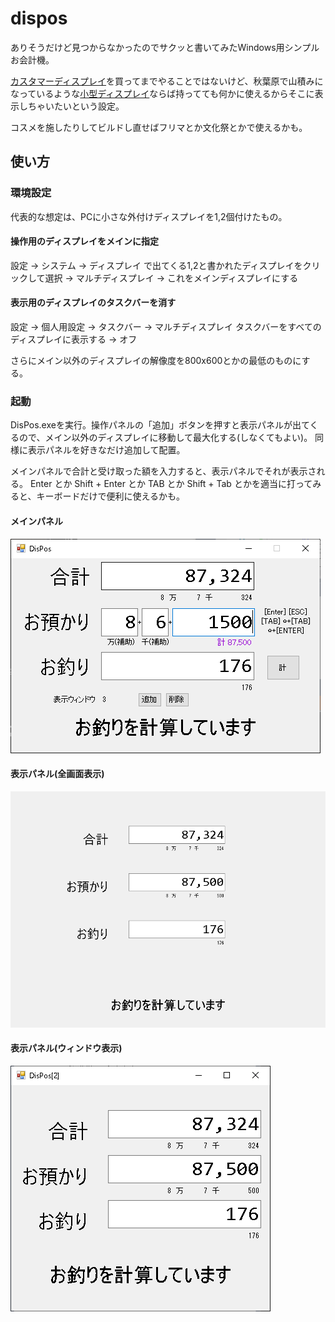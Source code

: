 # dispos

ありそうだけど見つからなかったのでサクッと書いてみたWindows用シンプルお会計機。

[カスタマーディスプレイ](https://www.google.com/search?q=%E3%82%AB%E3%82%B9%E3%82%BF%E3%83%9E%E3%83%BC%E3%83%87%E3%82%A3%E3%82%B9%E3%83%97%E3%83%AC%E3%82%A4)を買ってまでやることではないけど、秋葉原で山積みになっているような[小型ディスプレイ](https://www.google.com/search?q=hdmi+OR+rgb+%E5%B0%8F%E5%9E%8B+OR+%E3%83%A2%E3%83%90%E3%82%A4%E3%83%AB+%E3%83%A2%E3%83%8B%E3%82%BF+OR+%E3%83%87%E3%82%A3%E3%82%B9%E3%83%97%E3%83%AC%E3%82%A4&oq=hdmi+OR+rgb+%E5%B0%8F%E5%9E%8B+OR+%E3%83%A2%E3%83%90%E3%82%A4%E3%83%AB+%E3%83%A2%E3%83%8B%E3%82%BF+OR+%E3%83%87%E3%82%A3%E3%82%B9%E3%83%97%E3%83%AC%E3%82%A4)ならば持ってても何かに使えるからそこに表示しちゃいたいという設定。

コスメを施したりしてビルドし直せばフリマとか文化祭とかで使えるかも。

## 使い方

### 環境設定
代表的な想定は、PCに小さな外付けディスプレイを1,2個付けたもの。

#### 操作用のディスプレイをメインに指定
設定 -> システム -> ディスプレイ で出てくる1,2と書かれたディスプレイをクリックして選択 -> マルチディスプレイ -> これをメインディスプレイにする

#### 表示用のディスプレイのタスクバーを消す
設定 -> 個人用設定 -> タスクバー -> マルチディスプレイ タスクバーをすべてのディスプレイに表示する -> オフ

さらにメイン以外のディスプレイの解像度を800x600とかの最低のものにする。

### 起動
DisPos.exeを実行。操作パネルの「追加」ボタンを押すと表示パネルが出てくるので、メイン以外のディスプレイに移動して最大化する(しなくてもよい)。
同様に表示パネルを好きなだけ追加して配置。

メインパネルで合計と受け取った額を入力すると、表示パネルでそれが表示される。
Enter とか Shift + Enter とか TAB とか Shift + Tab とかを適当に打ってみると、キーボードだけで便利に使えるかも。

#### メインパネル
![メインパネル](doc/main.png)

#### 表示パネル(全画面表示)
![表示パネル](doc/ext2.png)

#### 表示パネル(ウィンドウ表示)
![表示パネル](doc/ext.png)
